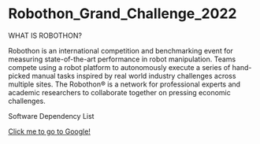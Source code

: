# Robothon_Grand_Challenge_2022

WHAT IS ROBOTHON?

  Robothon is an international competition and benchmarking event for measuring state-of-the-art performance in robot manipulation. Teams compete using a robot platform to autonomously execute a series of hand-picked manual tasks inspired by real world industry challenges across multiple sites. The Robothon® is a network for professional experts and academic researchers to collaborate together on pressing economic challenges.


Software Dependency List

[Click me to go to Google!](https://www.google.com)
